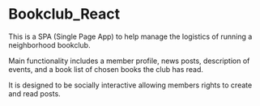 # Bookclub_React

This is a SPA (Single Page App) to help manage the logistics of running a neighborhood bookclub.

Main functionality includes a member profile, news posts, description of events, and a book list of chosen books the club has read.

It is designed to be socially interactive allowing members rights to create and read posts.